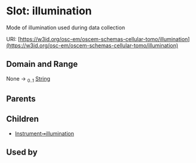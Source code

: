 
# Slot: illumination

Mode of illumination used during data collection

URI: [https://w3id.org/osc-em/oscem-schemas-cellular-tomo/illumination](https://w3id.org/osc-em/oscem-schemas-cellular-tomo/illumination)


## Domain and Range

None &#8594;  <sub>0..1</sub> [String](types/String.md)

## Parents


## Children

 *  [Instrument➞illumination](Instrument_illumination.md)

## Used by

